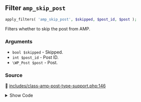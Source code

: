 ## Filter `amp_skip_post`

```php
apply_filters( 'amp_skip_post', $skipped, $post_id, $post );
```

Filters whether to skip the post from AMP.

### Arguments

* `bool $skipped` - Skipped.
* `int $post_id` - Post ID.
* `\WP_Post $post` - Post.

### Source

:link: [includes/class-amp-post-type-support.php:146](/includes/class-amp-post-type-support.php#L146)

<details>
<summary>Show Code</summary>

```php
if ( isset( $post->ID ) && true === apply_filters( 'amp_skip_post', false, $post->ID, $post ) ) {
```

</details>
